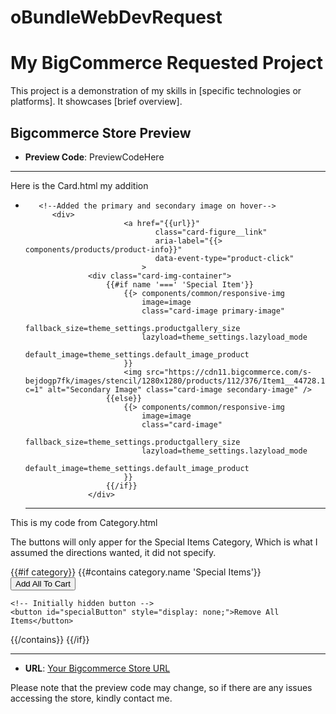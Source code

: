 # oBundleWebDevRequest

# My BigCommerce Requested Project

This project is a demonstration of my skills in [specific technologies or platforms]. It showcases [brief overview].

## Bigcommerce Store Preview

- **Preview Code**: PreviewCodeHere
- ------------------------------------------------------------------------------------------------------------------
Here  is the Card.html my addition 

-        <!--Added the primary and secondary image on hover-->
            <div>
                            <a href="{{url}}"
                                   class="card-figure__link"
                                   aria-label="{{> components/products/product-info}}"
                                   data-event-type="product-click"
                                >
                    <div class="card-img-container">
                        {{#if name '===' 'Special Item'}}
                            {{> components/common/responsive-img
                                image=image
                                class="card-image primary-image"
                                fallback_size=theme_settings.productgallery_size
                                lazyload=theme_settings.lazyload_mode
                                default_image=theme_settings.default_image_product
                            }}
                            <img src="https://cdn11.bigcommerce.com/s-bejdogp7fk/images/stencil/1280x1280/products/112/376/Item1__44728.1691789586.jpg?c=1" alt="Secondary Image" class="card-image secondary-image" />
                        {{else}}
                            {{> components/common/responsive-img
                                image=image
                                class="card-image"
                                fallback_size=theme_settings.productgallery_size
                                lazyload=theme_settings.lazyload_mode
                                default_image=theme_settings.default_image_product
                            }}
                        {{/if}}
                    </div>

     -------------------------------------------------------------------------------------------------------------
This is my code from Category.html 

<!-- PROJEST REQUEST, 2 BUTTONS ADD AND DELETE FROM CART. -->
The buttons will only apper for the Special Items Category, Which is what I assumed the directions wanted, it did not specify. 


{{#if category}}
  {{#contains category.name 'Special Items'}}
    <!-- Add All To Cart Button -->
    <button id="addAllToCartButton">Add All To Cart</button>
    <!-- End of Add All To Cart Button -->

    <!-- Initially hidden button -->
    <button id="specialButton" style="display: none;">Remove All Items</button>
  {{/contains}}
{{/if}}


<script>

const storefrontCall = async (endpoint, method, body = null) => {
    const url = `https://obundle-demo-request.mybigcommerce.com/api/storefront${endpoint}`;
    const headers = {
        'Content-Type': 'application/json',
    };

    const config = {
        method,
        headers
    };

    if (body && (method !== 'GET' && method !== 'HEAD')) {
        config.body = JSON.stringify(body);
    }

    try {
        const response = await fetch(url, config);

        if (!response.ok) {
            throw new Error(`HTTP error! Status: ${response.status}`);
        }

        return await response.json();
    } catch (error) {
        console.error(error);
        return null;
    }
};

function createCart(route, cartItems) {
  return fetch(route, {
    method: "POST",
    credentials: "same-origin",
    headers: {
      "Content-Type": "application/json"
    },
    body: JSON.stringify(cartItems),
  })
  .then(response => response.json())
  .then(result => {
      console.log(result);
      if(result.status && result.status === 422) {
        alert("Failed to add to cart. Please check the request.");
      } else {
        alert('All products added to cart!');
      }
  })
  .catch(error => console.error(error));
};


function checkCartItems() {
  const route = '/api/storefront/carts';  // URL to get the current cart's content

  return fetch(route, {
    method: "GET",
    credentials: "same-origin",
    headers: {
      "Content-Type": "application/json"
    },
  })
  .then(response => response.json())
  .then(carts => {
      // If there's at least one cart and it has items, return true
      const hasPhysicalItems = carts.length > 0 && carts[0].lineItems && carts[0].lineItems.physicalItems && carts[0].lineItems.physicalItems.length > 0;
      const hasDigitalItems = carts.length > 0 && carts[0].lineItems && carts[0].lineItems.digitalItems && carts[0].lineItems.digitalItems.length > 0;
      
      return hasPhysicalItems || hasDigitalItems; // Return true if either physical or digital items are present
  })
  .catch(error => {
      console.error("Error checking cart items:", error);
      return false;
  });
}
function updateButtonDisplay(hasItems) {
    const button = document.getElementById('specialButton');
    if(hasItems) {
        button.style.display = 'block';  // Show the button
    } else {
        button.style.display = 'none';  // Hide the button
    }
}


document.addEventListener('DOMContentLoaded', () => {
    console.log("DOMContentLoaded triggered");  // Ensure this log appears

    // Check cart items once the document has been fully loaded.
    checkCartItems().then(hasItems => {
        updateButtonDisplay(hasItems);
    });

    // Event listener for the add all to cart button
    document.getElementById('addAllToCartButton').addEventListener('click', () => {
        const productIds = [...document.querySelectorAll('[data-entity-id]')].map(element => parseInt(element.getAttribute('data-entity-id')));

        const lineItems = productIds.map(id => ({ productId: id, quantity: 1 }));

        createCart(`/api/storefront/carts`, {
            "lineItems": lineItems
        }).then(() => {
            // Check cart items again after items have been added to the cart.
            checkCartItems().then(hasItems => {
                updateButtonDisplay(hasItems);
            });
        });
    });
});
//Event listener for the delete all from cart button
document.getElementById('specialButton').addEventListener('click', async () => {
    // First, fetch the current cart and its items
    const route = '/api/storefront/carts';

    try {
        const carts = await fetch(route, {
            method: "GET",
            credentials: "same-origin",
            headers: {
                "Content-Type": "application/json"
            }
        }).then(response => response.json());

        if (!carts.length) {
            console.log('No cart found!');
            return;
        }

        const cartId = carts[0].id;
        const items = carts[0].lineItems.physicalItems.concat(carts[0].lineItems.digitalItems); // Get both physical and digital items
        
        // For each item in the cart, send a DELETE request
        for (let item of items) { 
            await fetch(`https://obundle-demo-request.mybigcommerce.com/api/storefront/carts/${cartId}/items/${item.id}`, {
                method: 'DELETE',
                headers: {
                    'Content-Type': 'application/json'
                }
            });
        }

        alert('All items removed from cart!');

        // Re-check the cart items and update button display after deletion
        checkCartItems().then(hasItems => {
            updateButtonDisplay(hasItems);
        });

    } catch (err) {
        console.error('Error removing items from cart:', err);
    }
});


</script>
-----------------------------------------------------------------------------
- **URL**: [Your Bigcommerce Store URL](https://obundle-demo-request.mybigcommerce.com/)

Please note that the preview code may change, so if there are any issues accessing the store, kindly contact me.

